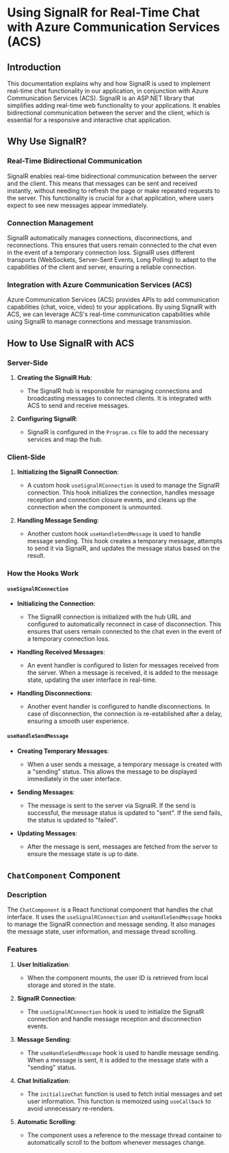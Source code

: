 # Using SignalR for Real-Time Chat with Azure Communication Services (ACS)

## Introduction

This documentation explains why and how SignalR is used to implement real-time chat functionality in our application, in conjunction with Azure Communication Services (ACS). SignalR is an ASP.NET library that simplifies adding real-time web functionality to your applications. It enables bidirectional communication between the server and the client, which is essential for a responsive and interactive chat application.

## Why Use SignalR?

### Real-Time Bidirectional Communication

SignalR enables real-time bidirectional communication between the server and the client. This means that messages can be sent and received instantly, without needing to refresh the page or make repeated requests to the server. This functionality is crucial for a chat application, where users expect to see new messages appear immediately.

### Connection Management

SignalR automatically manages connections, disconnections, and reconnections. This ensures that users remain connected to the chat even in the event of a temporary connection loss. SignalR uses different transports (WebSockets, Server-Sent Events, Long Polling) to adapt to the capabilities of the client and server, ensuring a reliable connection.

### Integration with Azure Communication Services (ACS)

Azure Communication Services (ACS) provides APIs to add communication capabilities (chat, voice, video) to your applications. By using SignalR with ACS, we can leverage ACS's real-time communication capabilities while using SignalR to manage connections and message transmission.

## How to Use SignalR with ACS

### Server-Side

1. **Creating the SignalR Hub**:
   - The SignalR hub is responsible for managing connections and broadcasting messages to connected clients. It is integrated with ACS to send and receive messages.

2. **Configuring SignalR**:
   - SignalR is configured in the `Program.cs` file to add the necessary services and map the hub.

### Client-Side

1. **Initializing the SignalR Connection**:
   - A custom hook `useSignalRConnection` is used to manage the SignalR connection. This hook initializes the connection, handles message reception and connection closure events, and cleans up the connection when the component is unmounted.

2. **Handling Message Sending**:
   - Another custom hook `useHandleSendMessage` is used to handle message sending. This hook creates a temporary message, attempts to send it via SignalR, and updates the message status based on the result.

### How the Hooks Work

#### `useSignalRConnection`

- **Initializing the Connection**:
  - The SignalR connection is initialized with the hub URL and configured to automatically reconnect in case of disconnection. This ensures that users remain connected to the chat even in the event of a temporary connection loss.

- **Handling Received Messages**:
  - An event handler is configured to listen for messages received from the server. When a message is received, it is added to the message state, updating the user interface in real-time.

- **Handling Disconnections**:
  - Another event handler is configured to handle disconnections. In case of disconnection, the connection is re-established after a delay, ensuring a smooth user experience.

#### `useHandleSendMessage`

- **Creating Temporary Messages**:
  - When a user sends a message, a temporary message is created with a "sending" status. This allows the message to be displayed immediately in the user interface.

- **Sending Messages**:
  - The message is sent to the server via SignalR. If the send is successful, the message status is updated to "sent". If the send fails, the status is updated to "failed".

- **Updating Messages**:
  - After the message is sent, messages are fetched from the server to ensure the message state is up to date.

## `ChatComponent` Component

### Description

The `ChatComponent` is a React functional component that handles the chat interface. It uses the `useSignalRConnection` and `useHandleSendMessage` hooks to manage the SignalR connection and message sending. It also manages the message state, user information, and message thread scrolling.

### Features

1. **User Initialization**:
   - When the component mounts, the user ID is retrieved from local storage and stored in the state.

2. **SignalR Connection**:
   - The `useSignalRConnection` hook is used to initialize the SignalR connection and handle message reception and disconnection events.

3. **Message Sending**:
   - The `useHandleSendMessage` hook is used to handle message sending. When a message is sent, it is added to the message state with a "sending" status.

4. **Chat Initialization**:
   - The `initializeChat` function is used to fetch initial messages and set user information. This function is memoized using `useCallback` to avoid unnecessary re-renders.

5. **Automatic Scrolling**:
   - The component uses a reference to the message thread container to automatically scroll to the bottom whenever messages change.